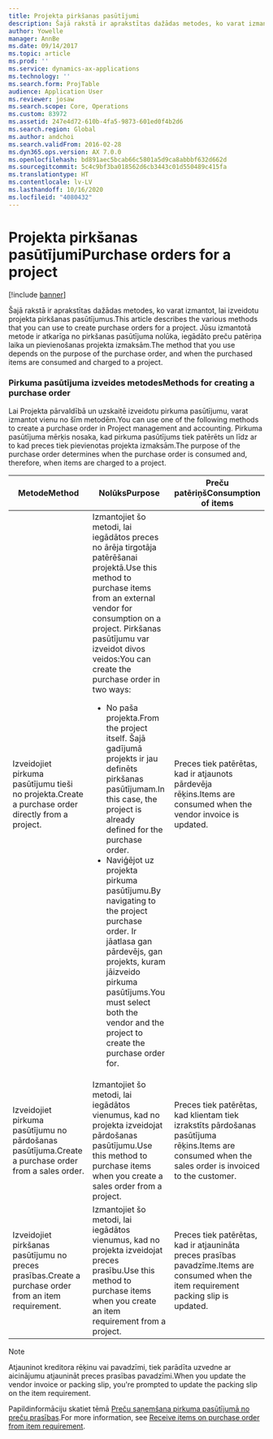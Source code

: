 ```yaml
---
title: Projekta pirkšanas pasūtījumi
description: Šajā rakstā ir aprakstītas dažādas metodes, ko varat izmantot, lai izveidotu projekta pirkšanas pasūtījumus. Jūsu izmantotā metode ir atkarīga no pirkšanas pasūtījuma nolūka, iegādāto preču patēriņa laika un pievienošanas projekta izmaksām.
author: Yowelle
manager: AnnBe
ms.date: 09/14/2017
ms.topic: article
ms.prod: ''
ms.service: dynamics-ax-applications
ms.technology: ''
ms.search.form: ProjTable
audience: Application User
ms.reviewer: josaw
ms.search.scope: Core, Operations
ms.custom: 83972
ms.assetid: 247e4d72-610b-4fa5-9873-601ed0f4b2d6
ms.search.region: Global
ms.author: andchoi
ms.search.validFrom: 2016-02-28
ms.dyn365.ops.version: AX 7.0.0
ms.openlocfilehash: bd891aec5bcab66c5801a5d9ca8abbbf632d662d
ms.sourcegitcommit: 5c4c9bf3ba018562d6cb3443c01d550489c415fa
ms.translationtype: HT
ms.contentlocale: lv-LV
ms.lasthandoff: 10/16/2020
ms.locfileid: "4080432"
---
```

# <a name="purchase-orders-for-a-project"></a><span data-ttu-id="d9599-104">Projekta pirkšanas pasūtījumi</span><span class="sxs-lookup"><span data-stu-id="d9599-104">Purchase orders for a project</span></span>

[!include [banner](../includes/banner.md)]

<span data-ttu-id="d9599-105">Šajā rakstā ir aprakstītas dažādas metodes, ko varat izmantot, lai izveidotu projekta pirkšanas pasūtījumus.</span><span class="sxs-lookup"><span data-stu-id="d9599-105">This article describes the various methods that you can use to create purchase orders for a project.</span></span> <span data-ttu-id="d9599-106">Jūsu izmantotā metode ir atkarīga no pirkšanas pasūtījuma nolūka, iegādāto preču patēriņa laika un pievienošanas projekta izmaksām.</span><span class="sxs-lookup"><span data-stu-id="d9599-106">The method that you use depends on the purpose of the purchase order, and when the purchased items are consumed and charged to a project.</span></span>

### <a name="methods-for-creating-a-purchase-order"></a><span data-ttu-id="d9599-107">Pirkuma pasūtījuma izveides metodes</span><span class="sxs-lookup"><span data-stu-id="d9599-107">Methods for creating a purchase order</span></span>

<span data-ttu-id="d9599-108">Lai Projekta pārvaldībā un uzskaitē izveidotu pirkuma pasūtījumu, varat izmantot vienu no šīm metodēm.</span><span class="sxs-lookup"><span data-stu-id="d9599-108">You can use one of the following methods to create a purchase order in Project management and accounting.</span></span> <span data-ttu-id="d9599-109">Pirkuma pasūtījuma mērķis nosaka, kad pirkuma pasūtījums tiek patērēts un līdz ar to kad preces tiek pievienotas projekta izmaksām.</span><span class="sxs-lookup"><span data-stu-id="d9599-109">The purpose of the purchase order determines when the purchase order is consumed and, therefore, when items are charged to a project.</span></span>

<table>
<colgroup>
<col width="33%" />
<col width="33%" />
<col width="33%" />
</colgroup>
<thead>
<tr class="header">
<th><span data-ttu-id="d9599-110">Metode</span><span class="sxs-lookup"><span data-stu-id="d9599-110">Method</span></span></th>
<th><span data-ttu-id="d9599-111">Nolūks</span><span class="sxs-lookup"><span data-stu-id="d9599-111">Purpose</span></span></th>
<th><span data-ttu-id="d9599-112">Preču patēriņš</span><span class="sxs-lookup"><span data-stu-id="d9599-112">Consumption of items</span></span></th>
</tr>
</thead>
<tbody>
<tr class="odd">
<td><span data-ttu-id="d9599-113">Izveidojiet pirkuma pasūtījumu tieši no projekta.</span><span class="sxs-lookup"><span data-stu-id="d9599-113">Create a purchase order directly from a project.</span></span></td>
<td><span data-ttu-id="d9599-114">Izmantojiet šo metodi, lai iegādātos preces no ārēja tirgotāja patērēšanai projektā.</span><span class="sxs-lookup"><span data-stu-id="d9599-114">Use this method to purchase items from an external vendor for consumption on a project.</span></span> <span data-ttu-id="d9599-115">Pirkšanas pasūtījumu var izveidot divos veidos:</span><span class="sxs-lookup"><span data-stu-id="d9599-115">You can create the purchase order in two ways:</span></span>
<ul>
<li><span data-ttu-id="d9599-116">No paša projekta.</span><span class="sxs-lookup"><span data-stu-id="d9599-116">From the project itself.</span></span> <span data-ttu-id="d9599-117">Šajā gadījumā projekts ir jau definēts pirkšanas pasūtījumam.</span><span class="sxs-lookup"><span data-stu-id="d9599-117">In this case, the project is already defined for the purchase order.</span></span></li>
<li><span data-ttu-id="d9599-118">Naviģējot uz projekta pirkuma pasūtījumu.</span><span class="sxs-lookup"><span data-stu-id="d9599-118">By navigating to the project purchase order.</span></span> <span data-ttu-id="d9599-119">Ir jāatlasa gan pārdevējs, gan projekts, kuram jāizveido pirkuma pasūtījums.</span><span class="sxs-lookup"><span data-stu-id="d9599-119">You must select both the vendor and the project to create the purchase order for.</span></span></li>
</ul></td>
<td><span data-ttu-id="d9599-120">Preces tiek patērētas, kad ir atjaunots pārdevēja rēķins.</span><span class="sxs-lookup"><span data-stu-id="d9599-120">Items are consumed when the vendor invoice is updated.</span></span></td>
</tr>
<tr class="even">
<td><span data-ttu-id="d9599-121">Izveidojiet pirkuma pasūtījumu no pārdošanas pasūtījuma.</span><span class="sxs-lookup"><span data-stu-id="d9599-121">Create a purchase order from a sales order.</span></span></td>
<td><span data-ttu-id="d9599-122">Izmantojiet šo metodi, lai iegādātos vienumus, kad no projekta izveidojat pārdošanas pasūtījumu.</span><span class="sxs-lookup"><span data-stu-id="d9599-122">Use this method to purchase items when you create a sales order from a project.</span></span></td>
<td><span data-ttu-id="d9599-123">Preces tiek patērētas, kad klientam tiek izrakstīts pārdošanas pasūtījuma rēķins.</span><span class="sxs-lookup"><span data-stu-id="d9599-123">Items are consumed when the sales order is invoiced to the customer.</span></span></td>
</tr>
<tr class="odd">
<td><span data-ttu-id="d9599-124">Izveidojiet pirkšanas pasūtījumu no preces prasības.</span><span class="sxs-lookup"><span data-stu-id="d9599-124">Create a purchase order from an item requirement.</span></span></td>
<td><span data-ttu-id="d9599-125">Izmantojiet šo metodi, lai iegādātos vienumus, kad no projekta izveidojat preces prasību.</span><span class="sxs-lookup"><span data-stu-id="d9599-125">Use this method to purchase items when you create an item requirement from a project.</span></span></td>
<td><span data-ttu-id="d9599-126">Preces tiek patērētas, kad ir atjaunināta preces prasības pavadzīme.</span><span class="sxs-lookup"><span data-stu-id="d9599-126">Items are consumed when the item requirement packing slip is updated.</span></span></td>
</tr>
</tbody>
</table>

> [!NOTE] 
> <span data-ttu-id="d9599-127">Atjauninot kreditora rēķinu vai pavadzīmi, tiek parādīta uzvedne ar aicinājumu atjaunināt preces prasības pavadzīmi.</span><span class="sxs-lookup"><span data-stu-id="d9599-127">When you update the vendor invoice or packing slip, you're prompted to update the packing slip on the item requirement.</span></span>

<span data-ttu-id="d9599-128">Papildinformāciju skatiet tēmā [Preču saņemšana pirkuma pasūtījumā no preču prasības](tasks/receive-items-purchase-order-item-requirement.md).</span><span class="sxs-lookup"><span data-stu-id="d9599-128">For more information, see [Receive items on purchase order from item requirement](tasks/receive-items-purchase-order-item-requirement.md).</span></span>

